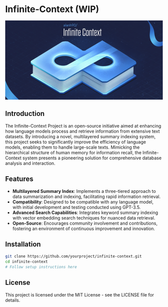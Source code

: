 # Infinite-Context (WIP)

![Infinite-Context Logo](images/infinite-context-img_v2.png)

## Introduction

The Infinite-Context Project is an open-source initiative aimed at enhancing how language models process and retrieve information from extensive text datasets. By introducing a novel, multilayered summary indexing system, this project seeks to significantly improve the efficiency of language models, enabling them to handle large-scale texts. Mimicking the hierarchical structure of human memory for information recall, the Infinite-Context system presents a pioneering solution for comprehensive database analysis and interaction.

## Features

- **Multilayered Summary Index**: Implements a three-tiered approach to data summarization and indexing, facilitating rapid information retrieval.
- **Compatibility**: Designed to be compatible with any language model, with initial development and testing conducted using GPT-3.5.
- **Advanced Search Capabilities**: Integrates keyword summary indexing with vector embedding search techniques for nuanced data retrieval.
- **Open-Source**: Encourages community involvement and contributions, fostering an environment of continuous improvement and innovation.

## Installation

```bash
git clone https://github.com/yourproject/infinite-context.git
cd infinite-context
# Follow setup instructions here
```
## License
This project is licensed under the MIT License - see the LICENSE file for details.

